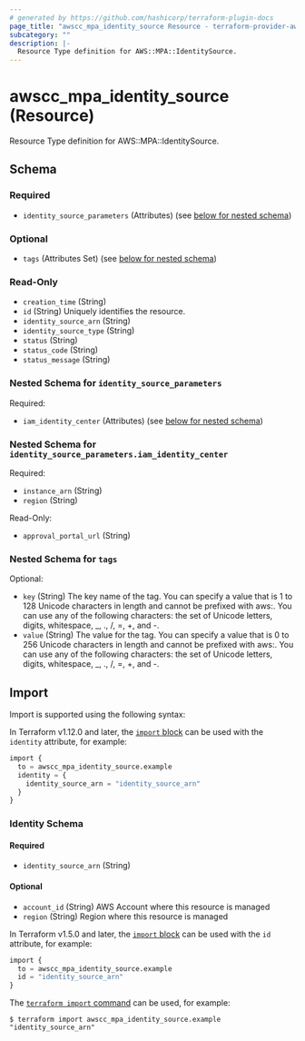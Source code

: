```yaml
---
# generated by https://github.com/hashicorp/terraform-plugin-docs
page_title: "awscc_mpa_identity_source Resource - terraform-provider-awscc"
subcategory: ""
description: |-
  Resource Type definition for AWS::MPA::IdentitySource.
---
```


# awscc_mpa_identity_source (Resource)

Resource Type definition for AWS::MPA::IdentitySource.



<!-- schema generated by tfplugindocs -->
## Schema

### Required

- `identity_source_parameters` (Attributes) (see [below for nested schema](#nestedatt--identity_source_parameters))

### Optional

- `tags` (Attributes Set) (see [below for nested schema](#nestedatt--tags))

### Read-Only

- `creation_time` (String)
- `id` (String) Uniquely identifies the resource.
- `identity_source_arn` (String)
- `identity_source_type` (String)
- `status` (String)
- `status_code` (String)
- `status_message` (String)

<a id="nestedatt--identity_source_parameters"></a>
### Nested Schema for `identity_source_parameters`

Required:

- `iam_identity_center` (Attributes) (see [below for nested schema](#nestedatt--identity_source_parameters--iam_identity_center))

<a id="nestedatt--identity_source_parameters--iam_identity_center"></a>
### Nested Schema for `identity_source_parameters.iam_identity_center`

Required:

- `instance_arn` (String)
- `region` (String)

Read-Only:

- `approval_portal_url` (String)



<a id="nestedatt--tags"></a>
### Nested Schema for `tags`

Optional:

- `key` (String) The key name of the tag. You can specify a value that is 1 to 128 Unicode characters in length and cannot be prefixed with aws:. You can use any of the following characters: the set of Unicode letters, digits, whitespace, _, ., /, =, +, and -.
- `value` (String) The value for the tag. You can specify a value that is 0 to 256 Unicode characters in length and cannot be prefixed with aws:. You can use any of the following characters: the set of Unicode letters, digits, whitespace, _, ., /, =, +, and -.

## Import

Import is supported using the following syntax:

In Terraform v1.12.0 and later, the [`import` block](https://developer.hashicorp.com/terraform/language/import) can be used with the `identity` attribute, for example:

```terraform
import {
  to = awscc_mpa_identity_source.example
  identity = {
    identity_source_arn = "identity_source_arn"
  }
}
```

<!-- schema generated by tfplugindocs -->
### Identity Schema

#### Required

- `identity_source_arn` (String)

#### Optional

- `account_id` (String) AWS Account where this resource is managed
- `region` (String) Region where this resource is managed

In Terraform v1.5.0 and later, the [`import` block](https://developer.hashicorp.com/terraform/language/import) can be used with the `id` attribute, for example:

```terraform
import {
  to = awscc_mpa_identity_source.example
  id = "identity_source_arn"
}
```

The [`terraform import` command](https://developer.hashicorp.com/terraform/cli/commands/import) can be used, for example:

```shell
$ terraform import awscc_mpa_identity_source.example "identity_source_arn"
```
